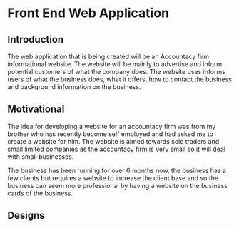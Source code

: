 # Front End Web Application

##  Introduction 
The web application that is being created will be an Accountacy firm informational website. The website will be mainly to advertise and inform potential customers of what the company does. The website uses informs users of what the business does, what it offers, how to contact the business and background information on the business.

##  Motivational
The idea for developing a website for an accountacy firm was from my brother who has recently become self employed and had asked me to create a website for him. The website is aimed towards sole traders and small limited companies as the accountacy firm is very small so it will deal with small businesses.

The business has been running for over 6 months now, the business has a few clients but requires a website to increase the client base and so the business can seem more professional by having a website on the business cards of the business.

## Designs
